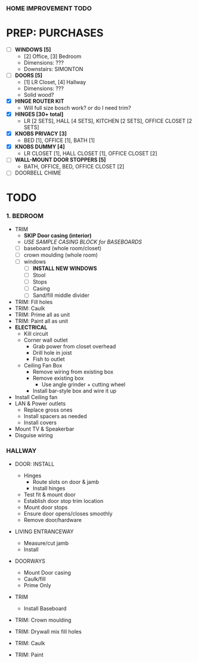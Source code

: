 ### HOME IMPROVEMENT TODO

# PREP: PURCHASES
- [ ] **WINDOWS [5]**
  - [2] Office, [3] Bedroom
  - Dimensions: ???
  - Downstairs: SIMONTON 
- [ ] **DOORS [5]**
  - [1] LR Closet, [4] Hallway
  - Dimensions: ???
  - Solid wood?
- [x] **HINGE ROUTER KIT**
  - Will full size bosch work? or do I need trim?
- [x] **HINGES [30+ total]** 
  - LR [2 SETS], HALL [4 SETS], KITCHEN [2 SETS], OFFICE CLOSET [2 SETS]
- [x] **KNOBS PRIVACY [3]**
  - BED [1], OFFICE [1], BATH [1]
- [x] **KNOBS DUMMY [4]** 
  - LR CLOSET [1], HALL CLOSET [1], OFFICE CLOSET [2]
- [ ] **WALL-MOUNT DOOR STOPPERS [5]**
  - BATH, OFFICE, BED, OFFICE CLOSET [2]
- [ ] DOORBELL CHIME

# TODO 

### 1. BEDROOM
- TRIM 
  - **SKIP Door casing (interior)**
  - *USE SAMPLE CASING BLOCK for BASEBOARDS*
  - [ ] baseboard (whole room/closet)
  - [ ] crown moulding (whole room)
  - [ ] windows
    - [ ] **INSTALL NEW WINDOWS**
    - [ ] Stool
    - [ ] Stops
    - [ ] Casing
    - [ ] Sand/fill middle divider
- TRIM: Fill holes
- TRIM: Caulk
- TRIM: Prime all as unit
- TRIM: Paint all as unit
- **ELECTRICAL**
  - Kill circuit
  - Corner wall outlet
    - Grab power from closet overhead
    - Drill hole in joist
    - Fish to outlet
  - Ceiling Fan Box
    - Remove wiring from existing box
    - Remove existing box 
      - Use angle grinder + cutting wheel
    - Install bar-style box and wire it up
- Install Ceiling fan 
- LAN & Power outlets
  - Replace gross ones
  - Install spacers as needed
  - Install covers
- Mount TV & Speakerbar
- Disguise wiring

### HALLWAY
- DOOR: INSTALL
  - Hinges
    - Route slots on door & jamb
    - Install hinges
  - Test fit & mount door
  - Establish door stop trim location
  - Mount door stops
  - Ensure door opens/closes smoothly
  - Remove door/hardware
- LIVING ENTRANCEWAY 
  - Measure/cut jamb
  - Install
- DOORWAYS  
  - Mount Door casing
  - Caulk/fill 
  - Prime Only
- TRIM
  - Install Baseboard
- TRIM: Crown moulding



- TRIM: Drywall mix fill holes
- TRIM: Caulk
- TRIM: Paint

